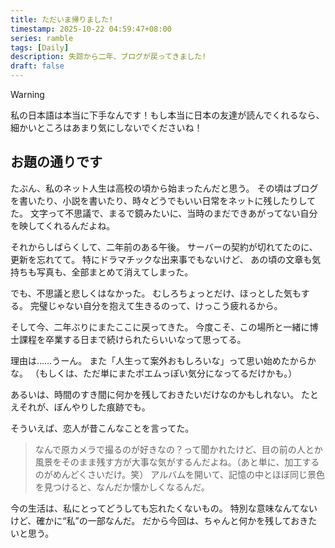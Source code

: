 ```yaml
---
title: ただいま帰りました!
timestamp: 2025-10-22 04:59:47+08:00
series: ramble
tags: [Daily]
description: 失踪から二年、ブログが戻ってきました!
draft: false
---
```


> [!WARNING]
> 私の日本語は本当に下手なんです！もし本当に日本の友達が読んでくれるなら、細かいところはあまり気にしないでくださいね！

## お題の通りです

たぶん、私のネット人生は高校の頃から始まったんだと思う。
その頃はブログを書いたり、小説を書いたり、時々どうでもいい日常をネットに残したりしてた。
文字って不思議で、まるで鏡みたいに、当時のまだできあがってない自分を映してくれるんだよね。

それからしばらくして、二年前のある午後。
サーバーの契約が切れてたのに、更新を忘れてて。
特にドラマチックな出来事でもないけど、
あの頃の文章も気持ちも写真も、全部まとめて消えてしまった。

でも、不思議と悲しくはなかった。
むしろちょっとだけ、ほっとした気もする。
完璧じゃない自分を抱えて生きるのって、けっこう疲れるから。

そして今、二年ぶりにまたここに戻ってきた。
今度こそ、この場所と一緒に博士課程を卒業する日まで続けられたらいいなって思ってる。

理由は……うーん。
また「人生って案外おもしろいな」って思い始めたからかな。
（もしくは、ただ単にまたポエムっぽい気分になってるだけかも。）

あるいは、時間のすき間に何かを残しておきたいだけなのかもしれない。
たとえそれが、ぼんやりした痕跡でも。

そういえば、恋人が昔こんなことを言ってた。

> なんで原カメラで撮るのが好きなの？って聞かれたけど、目の前の人とか風景をそのまま残す方が大事な気がするんだよね。（あと単に、加工するのがめんどくさいだけ。笑）
> アルバムを開いて、記憶の中とほぼ同じ景色を見つけると、なんだか懐かしくなるんだ。

今の生活は、私にとってどうしても忘れたくないもの。
特別な意味なんてないけど、確かに“私”の一部なんだ。
だから今回は、ちゃんと何かを残しておきたいと思う。